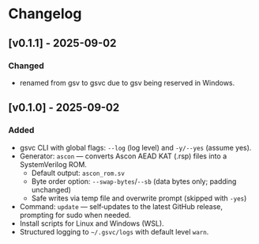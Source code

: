 # Changelog

## [v0.1.1] - 2025-09-02

### Changed
- renamed from gsv to gsvc due to gsv being reserved in Windows.

## [v0.1.0] - 2025-09-02

### Added
- gsvc CLI with global flags: `--log` (log level) and `-y/--yes` (assume yes).
- Generator: `ascon` — converts Ascon AEAD KAT (.rsp) files into a SystemVerilog ROM.
  - Default output: `ascon_rom.sv`
  - Byte order option: `--swap-bytes`/`--sb` (data bytes only; padding unchanged)
  - Safe writes via temp file and overwrite prompt (skipped with `-yes`)
- Command: `update` — self‑updates to the latest GitHub release, prompting for sudo when needed.
- Install scripts for Linux and Windows (WSL).
- Structured logging to `~/.gsvc/logs` with default level `warn`.